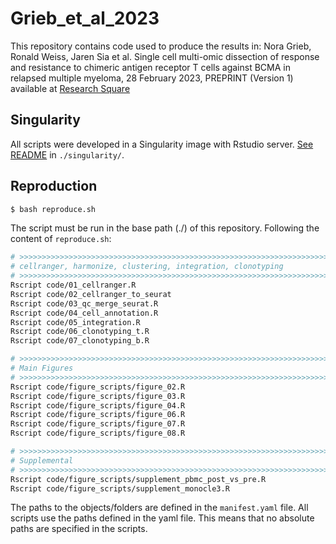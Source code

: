 # Grieb_et_al_2023

This repository contains code used to produce the results in: Nora Grieb, Ronald Weiss, Jaren Sia et al. Single cell multi-omic dissection of response and resistance to chimeric antigen receptor T cells against BCMA in relapsed multiple myeloma, 28 February 2023, PREPRINT (Version 1) available at [Research Square](https://doi.org/10.21203/rs.3.rs-2626343/v1)

## Singularity

All scripts were developed in a Singularity image with Rstudio server. [See README](singularity/) in `./singularity/`. 

## Reproduction

``` sh
$ bash reproduce.sh
```

The script must be run in the base path (./) of this repository. Following the content of `reproduce.sh`:

``` sh
# >>>>>>>>>>>>>>>>>>>>>>>>>>>>>>>>>>>>>>>>>>>>>>>>>>>>>>>>>>>>>>>>>>>>>>>>>>>>>>
# cellranger, harmonize, clustering, integration, clonotyping
# >>>>>>>>>>>>>>>>>>>>>>>>>>>>>>>>>>>>>>>>>>>>>>>>>>>>>>>>>>>>>>>>>>>>>>>>>>>>>>
Rscript code/01_cellranger.R
Rscript code/02_cellranger_to_seurat
Rscript code/03_qc_merge_seurat.R
Rscript code/04_cell_annotation.R
Rscript code/05_integration.R
Rscript code/06_clonotyping_t.R
Rscript code/07_clonotyping_b.R

# >>>>>>>>>>>>>>>>>>>>>>>>>>>>>>>>>>>>>>>>>>>>>>>>>>>>>>>>>>>>>>>>>>>>>>>>>>>>>>
# Main Figures
# >>>>>>>>>>>>>>>>>>>>>>>>>>>>>>>>>>>>>>>>>>>>>>>>>>>>>>>>>>>>>>>>>>>>>>>>>>>>>>
Rscript code/figure_scripts/figure_02.R
Rscript code/figure_scripts/figure_03.R
Rscript code/figure_scripts/figure_04.R
Rscript code/figure_scripts/figure_06.R
Rscript code/figure_scripts/figure_07.R
Rscript code/figure_scripts/figure_08.R

# >>>>>>>>>>>>>>>>>>>>>>>>>>>>>>>>>>>>>>>>>>>>>>>>>>>>>>>>>>>>>>>>>>>>>>>>>>>>>>
# Supplemental
# >>>>>>>>>>>>>>>>>>>>>>>>>>>>>>>>>>>>>>>>>>>>>>>>>>>>>>>>>>>>>>>>>>>>>>>>>>>>>>
Rscript code/figure_scripts/supplement_pbmc_post_vs_pre.R
Rscript code/figure_scripts/supplement_monocle3.R
```

The paths to the objects/folders are defined in the `manifest.yaml` file. All scripts use the paths defined in the yaml file. This means that no absolute paths are specified in the scripts.

